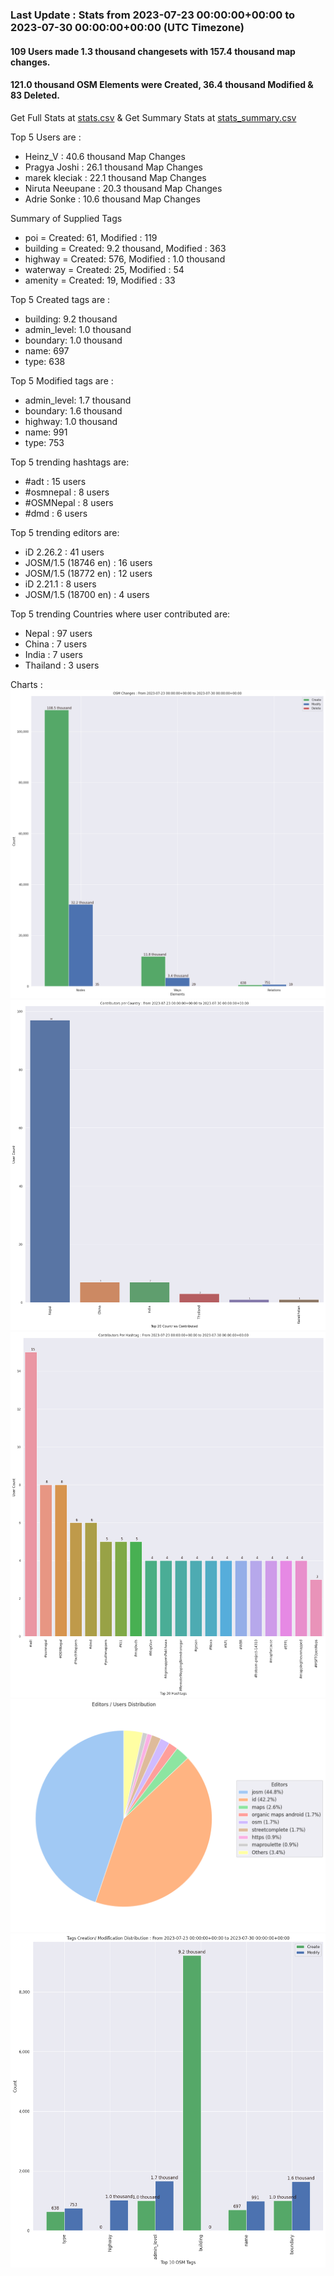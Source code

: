 ### Last Update : Stats from 2023-07-23 00:00:00+00:00 to 2023-07-30 00:00:00+00:00 (UTC Timezone)

#### 109 Users made 1.3 thousand changesets with 157.4 thousand map changes.
#### 121.0 thousand OSM Elements were Created, 36.4 thousand Modified & 83 Deleted.
Get Full Stats at [stats.csv](/stats/Nepal/Weekly/stats.csv)
 & Get Summary Stats at [stats_summary.csv](/stats/Nepal/Weekly/stats_summary.csv)

Top 5 Users are : 
- Heinz_V : 40.6 thousand Map Changes
- Pragya Joshi : 26.1 thousand Map Changes
- marek kleciak : 22.1 thousand Map Changes
- Niruta Neeupane : 20.3 thousand Map Changes
- Adrie Sonke : 10.6 thousand Map Changes

Summary of Supplied Tags
- poi = Created: 61, Modified : 119
- building = Created: 9.2 thousand, Modified : 363
- highway = Created: 576, Modified : 1.0 thousand
- waterway = Created: 25, Modified : 54
- amenity = Created: 19, Modified : 33


Top 5 Created tags are :
- building: 9.2 thousand
- admin_level: 1.0 thousand
- boundary: 1.0 thousand
- name: 697
- type: 638


Top 5 Modified tags are :
- admin_level: 1.7 thousand
- boundary: 1.6 thousand
- highway: 1.0 thousand
- name: 991
- type: 753


Top 5 trending hashtags are:
- #adt : 15 users
- #osmnepal : 8 users
- #OSMNepal : 8 users
- #dmd : 6 users


Top 5 trending editors are:
- iD 2.26.2 : 41 users
- JOSM/1.5 (18746 en) : 16 users
- JOSM/1.5 (18772 en) : 12 users
- iD 2.21.1 : 8 users
- JOSM/1.5 (18700 en) : 4 users


Top 5 trending Countries where user contributed are:
- Nepal : 97 users
- China : 7 users
- India : 7 users
- Thailand : 3 users


 Charts : 
![Alt text](./stats_osm_changes.png) 
![Alt text](./stats_users_per_country.png) 
![Alt text](./stats_users_per_hashtag.png) 
![Alt text](./stats_editors_pie_chart.png) 
![Alt text](./stats_tags.png) 
